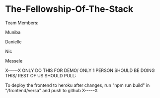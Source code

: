 # The-Fellowship-Of-The-Stack

Team Members:

Muniba

Danielle

Nic

Messele

X-----X
ONLY DO THIS FOR DEMO/
ONLY 1 PERSON SHOULD BE DOING THIS/
REST OF US SHOULD PULL:

To deploy the frontend to heroku after changes, run "npm run build" in "/frontend/versa" and push to github
X-----X
